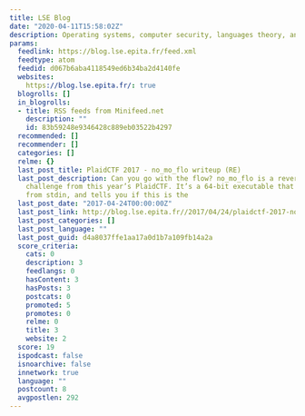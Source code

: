 ```yaml
---
title: LSE Blog
date: "2020-04-11T15:58:02Z"
description: Operating systems, computer security, languages theory, and even more!
params:
  feedlink: https://blog.lse.epita.fr/feed.xml
  feedtype: atom
  feedid: d067b6aba4118549ed6b34ba2d4140fe
  websites:
    https://blog.lse.epita.fr/: true
  blogrolls: []
  in_blogrolls:
  - title: RSS feeds from Minifeed.net
    description: ""
    id: 83b59248e9346428c889eb03522b4297
  recommended: []
  recommender: []
  categories: []
  relme: {}
  last_post_title: PlaidCTF 2017 - no_mo_flo writeup (RE)
  last_post_description: Can you go with the flow? no_mo_flo is a reverse engineering
    challenge from this year’s PlaidCTF. It’s a 64-bit executable that reads 32 characters
    from stdin, and tells you if this is the
  last_post_date: "2017-04-24T00:00:00Z"
  last_post_link: http://blog.lse.epita.fr//2017/04/24/plaidctf-2017-no_mo_flo-writeup.html
  last_post_categories: []
  last_post_language: ""
  last_post_guid: d4a8037ffe1aa17a0d1b7a109fb14a2a
  score_criteria:
    cats: 0
    description: 3
    feedlangs: 0
    hasContent: 3
    hasPosts: 3
    postcats: 0
    promoted: 5
    promotes: 0
    relme: 0
    title: 3
    website: 2
  score: 19
  ispodcast: false
  isnoarchive: false
  innetwork: true
  language: ""
  postcount: 8
  avgpostlen: 292
---
```

